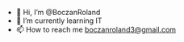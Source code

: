 - 👋 Hi, I’m @BoczanRoland
- 🌱 I’m currently learning IT
- 📫 How to reach me boczanroland3@gmail.com

<!---
BoczanRoland/BoczanRoland is a ✨ special ✨ repository because its `README.md` (this file) appears on your GitHub profile.
You can click the Preview link to take a look at your changes.
--->
